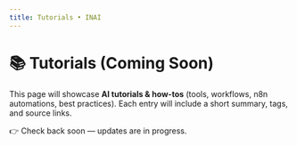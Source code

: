 ```yaml
---
title: Tutorials • INAI
---
```


# 📚 Tutorials (Coming Soon)

This page will showcase **AI tutorials & how-tos** (tools, workflows, n8n automations, best practices).
Each entry will include a short summary, tags, and source links.

👉 Check back soon — updates are in progress.
